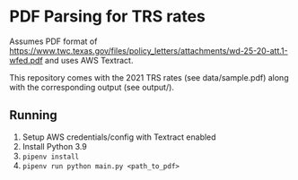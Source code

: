 # PDF Parsing for TRS rates

Assumes PDF format of https://www.twc.texas.gov/files/policy_letters/attachments/wd-25-20-att.1-wfed.pdf and uses AWS Textract.

This repository comes with the 2021 TRS rates (see data/sample.pdf) along with the corresponding output (see output/).

## Running

1. Setup AWS credentials/config with Textract enabled
2. Install Python 3.9
3. `pipenv install`
4. `pipenv run python main.py <path_to_pdf>`
